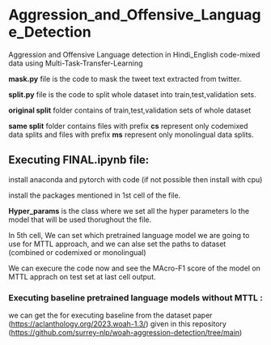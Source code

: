 # Aggression_and_Offensive_Language_Detection
Aggression and Offensive Language detection in Hindi_English code-mixed data using Multi-Task-Transfer-Learning

**mask.py** file is the code to mask the tweet text extracted from twitter.

**split.py** file is the code to split whole dataset into train,test,validation sets.

**original split** folder contains of train,test,validation sets of whole dataset

**same split** folder contains files with prefix **cs** represent only codemixed data splits and files with prefix **ms** represent only monolingual data splits.

## Executing FINAL.ipynb file:
install anaconda and pytorch with code (if not possible then install with cpu)

install the packages mentioned in 1st cell of the file.

**Hyper_params** is the class where we set all the hyper parameters lo the model that will be used thorughout the file.

In 5th cell, We can set which pretrained language model we are going to use for MTTL approach, and we can alse set the paths to dataset (combined or codemixed or monolingual)

We can execure the code now and see the MAcro-F1 score of the model on MTTL apprach on test set at last cell output.

### Executing baseline pretrained language models without MTTL :
we can get the for executing baseline from the dataset paper (https://aclanthology.org/2023.woah-1.3/) given in this repository (https://github.com/surrey-nlp/woah-aggression-detection/tree/main)
